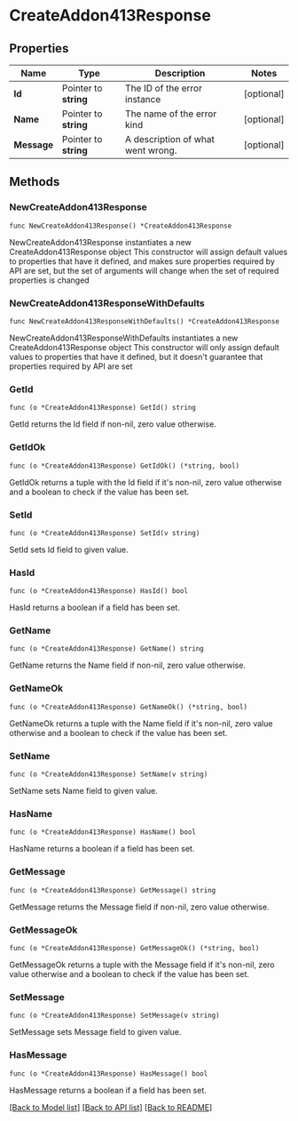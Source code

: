 # CreateAddon413Response

## Properties

Name | Type | Description | Notes
------------ | ------------- | ------------- | -------------
**Id** | Pointer to **string** | The ID of the error instance | [optional] 
**Name** | Pointer to **string** | The name of the error kind | [optional] 
**Message** | Pointer to **string** | A description of what went wrong. | [optional] 

## Methods

### NewCreateAddon413Response

`func NewCreateAddon413Response() *CreateAddon413Response`

NewCreateAddon413Response instantiates a new CreateAddon413Response object
This constructor will assign default values to properties that have it defined,
and makes sure properties required by API are set, but the set of arguments
will change when the set of required properties is changed

### NewCreateAddon413ResponseWithDefaults

`func NewCreateAddon413ResponseWithDefaults() *CreateAddon413Response`

NewCreateAddon413ResponseWithDefaults instantiates a new CreateAddon413Response object
This constructor will only assign default values to properties that have it defined,
but it doesn't guarantee that properties required by API are set

### GetId

`func (o *CreateAddon413Response) GetId() string`

GetId returns the Id field if non-nil, zero value otherwise.

### GetIdOk

`func (o *CreateAddon413Response) GetIdOk() (*string, bool)`

GetIdOk returns a tuple with the Id field if it's non-nil, zero value otherwise
and a boolean to check if the value has been set.

### SetId

`func (o *CreateAddon413Response) SetId(v string)`

SetId sets Id field to given value.

### HasId

`func (o *CreateAddon413Response) HasId() bool`

HasId returns a boolean if a field has been set.

### GetName

`func (o *CreateAddon413Response) GetName() string`

GetName returns the Name field if non-nil, zero value otherwise.

### GetNameOk

`func (o *CreateAddon413Response) GetNameOk() (*string, bool)`

GetNameOk returns a tuple with the Name field if it's non-nil, zero value otherwise
and a boolean to check if the value has been set.

### SetName

`func (o *CreateAddon413Response) SetName(v string)`

SetName sets Name field to given value.

### HasName

`func (o *CreateAddon413Response) HasName() bool`

HasName returns a boolean if a field has been set.

### GetMessage

`func (o *CreateAddon413Response) GetMessage() string`

GetMessage returns the Message field if non-nil, zero value otherwise.

### GetMessageOk

`func (o *CreateAddon413Response) GetMessageOk() (*string, bool)`

GetMessageOk returns a tuple with the Message field if it's non-nil, zero value otherwise
and a boolean to check if the value has been set.

### SetMessage

`func (o *CreateAddon413Response) SetMessage(v string)`

SetMessage sets Message field to given value.

### HasMessage

`func (o *CreateAddon413Response) HasMessage() bool`

HasMessage returns a boolean if a field has been set.


[[Back to Model list]](../README.md#documentation-for-models) [[Back to API list]](../README.md#documentation-for-api-endpoints) [[Back to README]](../README.md)


